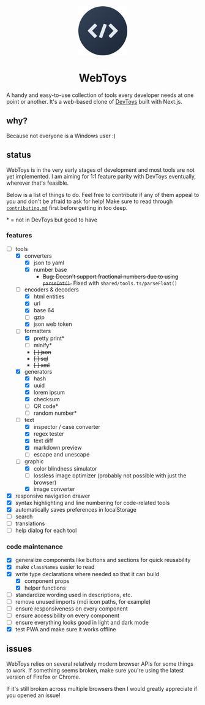 <div align="center">
	<img src="logo/logo-circle-128.png" alt="WebToys logo">
	<h1>WebToys</h1>
</div>

A handy and easy-to-use collection of tools every developer needs at one point or another. It's a web-based clone of [DevToys](https://github.com/veler/DevToys) built with Next.js.

## why?

Because not everyone is a Windows user :)

## status

WebToys is in the very early stages of development and most tools are not yet implemented. I am aiming for 1:1 feature parity with DevToys eventually, wherever that's feasible.

Below is a list of things to do. Feel free to contribute if any of them appeal to you and don't be afraid to ask for help! Make sure to read through [`contributing.md`](contributing.md) first before getting in too deep.

\* = not in DevToys but good to have

### features

- [ ] tools
  - [x] converters
    - [x] json to yaml
    - [x] number base
      - ~~Bug: Doesn't support fractional numbers due to using `parseInt()`.~~ Fixed with `shared/tools.ts/parseFloat()`
  - [ ] encoders & decoders
    - [x] html entities
    - [x] url
    - [x] base 64
    - [ ] gzip
    - [x] json web token
  - [ ] formatters
    - [x] pretty print\*
    - [ ] minify\*
    - ~~[ ] json~~
    - ~~[ ] sql~~
    - ~~[ ] xml~~
  - [x] generators
    - [x] hash
    - [x] uuid
    - [x] lorem ipsum
    - [x] checksum
    - [ ] QR code\*
    - [ ] random number\*
  - [ ] text
    - [x] inspector / case converter
    - [x] regex tester
    - [x] text diff
    - [x] markdown preview
    - [ ] escape and unescape
  - [ ] graphic
    - [x] color blindness simulator
    - [ ] lossless image optimizer (probably not possible with just the browser)
    - [x] image converter
- [x] responsive navigation drawer
- [x] syntax highlighting and line numbering for code-related tools
- [x] automatically saves preferences in localStorage
- [ ] search
- [ ] translations
- [ ] help dialog for each tool

### code maintenance

- [x] generalize components like buttons and sections for quick reusability
- [x] make `className`s easier to read
- [x] write type declarations where needed so that it can build
  - [x] component props
  - [x] helper functions
- [ ] standardize wording used in descriptions, etc.
- [ ] remove unused imports (mdi icon paths, for example)
- [ ] ensure responsiveness on every component
- [ ] ensure accessibility on every component
- [ ] ensure everything looks good in light and dark mode
- [x] test PWA and make sure it works offline

## issues

WebToys relies on several relatively modern browser APIs for some things to work. If something seems broken, make sure you're using the latest version of Firefox or Chrome.

If it's still broken across multiple browsers then I would greatly appreciate if you opened an issue!
